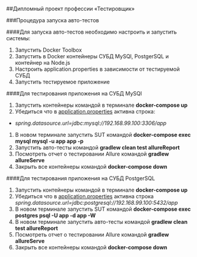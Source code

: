 ##Дипломный проект профессии «Тестировщик»

###Процедура запуска авто-тестов

####Для запуска авто-тестов необходимо настроить и запустить системы:
1. Запустить Docker Toolbox
1. Запустить в Docker контейнеры СУБД MySQl, PostgerSQL и контейнер на Node.js
1. Настроить application.properties в зависимости от тестируемой СУБД
1. Запустить тестируемое приложение

####Для тестирования приложения на СУБД MySQl
1. Запустить контейнеры командой в терминале **docker-compose up**
1. Убедиться что в [application.properties](https://github.com/Flayka/Diploma/blob/master/application.properties) активна строка: 
* *spring.datasource.url=jdbc:mysql://192.168.99.100:3306/app*
1. В новом терминале запустить SUT командой **docker-compose exec mysql mysql -u app app -p**
1. Запустить авто-тесты командой **gradlew clean test allureReport**
1. Посмотреть отчет о тестировании Allure командой **gradlew allureServe**
1. Закрыть все контейнеры командой **docker-compose down**

####Для тестирования приложения на СУБД PostgerSQL
1. Запустить контейнеры командой в терминале **docker-compose up**
1. Убедиться что в [application.properties](https://github.com/Flayka/Diploma/blob/master/application.properties) активна строка *spring.datasource.url=jdbc:postgresql://192.168.99.100:5432/app*
1. В новом терминале запустить SUT командой **docker-compose exec postgres psql -U app -d app -W**
1. В новом терминале запустить авто-тесты командой **gradlew clean test allureReport**
1. Посмотреть отчет о тестировании Allure командой **gradlew allureServe**
1. Закрыть все контейнеры командой **docker-compose down**
